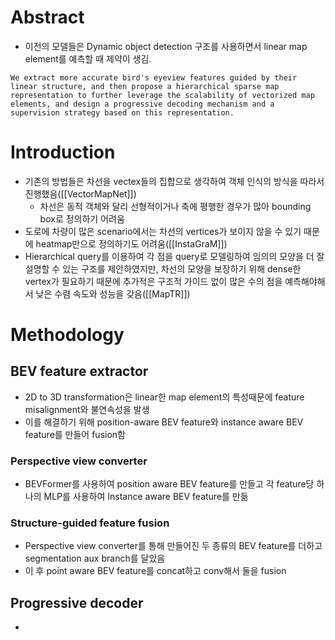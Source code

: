 # Abstract
- 이전의 모델들은 Dynamic object detection 구조를 사용하면서 linear map element를 예측할 때 제약이 생김.
```
We extract more accurate bird's eyeview features guided by their linear structure, and then propose a hierarchical sparse map representation to further leverage the scalability of vectorized map elements, and design a progressive decoding mechanism and a supervision strategy based on this representation.
```

# Introduction
- 기존의 방법들은 차선을 vectex들의 집합으로 생각하여 객체 인식의 방식을 따라서 진행했음([[VectorMapNet]])
	- 차선은 동적 객체와 달리 선형적이거나 축에 평행한 경우가 많아 bounding box로 정의하기 어려움
- 도로에 차량이 많은 scenario에서는 차선의 vertices가 보이지 않을 수 있기 때문에 heatmap만으로 정의하기도 어려움([[InstaGraM]])
- Hierarchical query를 이용하여 각 점을 query로 모델링하여 임의의 모양을 더 잘 설명할 수 있는 구조를 제안하였지만, 차선의 모양을 보장하기 위해 dense한 vertex가 필요하기 때문에 추가적은 구조적 가이드 없이 많은 수의 점을 예측해야해서 낮은 수렴 속도와 성능을 갖음([[MapTR]])

# Methodology
## BEV feature extractor
- 2D to 3D transformation은 linear한 map element의 특성때문에 feature misalignment와 불연속성을 발생
- 이를 해결하기 위해 position-aware BEV feature와 instance aware BEV feature를 만들어 fusion함
### Perspective view converter
- BEVFormer를 사용하여 position aware BEV feature를 만들고 각 feature당 하나의 MLP를 사용하여 Instance aware BEV feature를 만듦

### Structure-guided feature fusion
- Perspective view converter를 통해 만들어진 두 종류의 BEV feature를 더하고 segmentation aux branch를 달았음
- 이 후  point aware BEV feature를 concat하고 conv해서 둘을 fusion

## Progressive decoder
- 